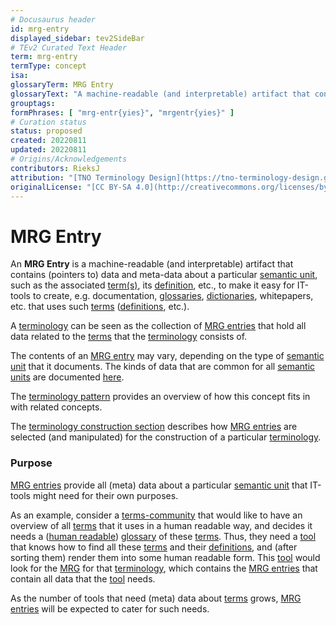 ```yaml
---
# Docusaurus header
id: mrg-entry
displayed_sidebar: tev2SideBar
# TEv2 Curated Text Header
term: mrg-entry
termType: concept
isa:
glossaryTerm: MRG Entry
glossaryText: "A machine-readable (and interpretable) artifact that contains (pointers to) data and meta-data about a particular  [semantic unit](@), such as the associated [term(s)](@), its [definition](@), etc., to make it easy for IT-tools to create, e.g. documentation, [glossaries](@), [dictionaries](@), whitepapers, etc. that uses such [terms](@) ([definitions](@), etc.)."
grouptags:
formPhrases: [ "mrg-entr{yies}", "mrgentr{yies}" ]
# Curation status
status: proposed
created: 20220811
updated: 20220811
# Origins/Acknowledgements
contributors: RieksJ
attribution: "[TNO Terminology Design](https://tno-terminology-design.github.io/tev2-specifications/docs)"
originalLicense: "[CC BY-SA 4.0](http://creativecommons.org/licenses/by-sa/4.0/?ref=chooser-v1)"
---
```


# MRG Entry

An **MRG Entry** is a machine-readable (and interpretable) artifact that contains (pointers to) data and meta-data about a particular  [semantic unit](@), such as the associated [term(s)](@), its [definition](@), etc., to make it easy for IT-tools to create, e.g. documentation, [glossaries](@), [dictionaries](@), whitepapers, etc. that uses such [terms](@) ([definitions](@), etc.).

A [terminology](@) can be seen as the collection of [MRG entries](@) that hold all data related to the [terms](scoped-term@) that the [terminology](@) consists of.

The contents of an [MRG entry](@) may vary, depending on the type of [semantic unit](@) that it documents. The kinds of data that are common for all [semantic units](@) are documented [here](http://localhost:3000/docs/specs/files/mrg#entries).

The [terminology pattern](pattern:terminology@) provides an overview of how this concept fits in with related concepts.

The [terminology construction section](/docs/specs/syntax/terminology-construction) describes how [MRG entries](@) are selected (and manipulated) for the construction of a particular [terminology](@).

### Purpose

[MRG entries](@) provide all (meta) data about a particular [semantic unit](@) that IT-tools might need for their own purposes.

As an example, consider a [terms-community](@) that would like to have an overview of all [terms](@) that it uses in a human readable way, and decides it needs a ([human readable](hrg@)) [glossary](@) of these [terms](@). Thus, they need a [tool](hrgt@) that knows how to find all these [terms](@) and their [definitions](@), and (after sorting them) render them into some human readable form. This [tool](hrgt@) would look for the [MRG](@) for that [terminology](@), which contains the [MRG entries](@) that contain all data that  the [tool](hrgt@) needs.

As the number of tools that need (meta) data about [terms](@) grows, [MRG entries](@) will be expected to cater for such needs.
